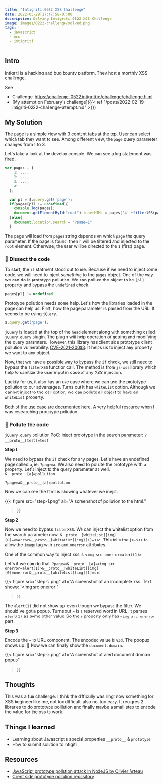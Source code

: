 ```yaml
---
title: "Intigriti 0522 XSS Challenge"
date: 2022-05-29T17:47:58-07:00
description: Solving Intigriti 0522 XSS Challenge
image: images/0222-challenge/solved.png
tags:
  - javascript
  - xss
  - intigriti
---
```



## Intro

Intigriti is a hacking and bug bounty platform. They host a monthly XSS challenge.

See
* Challenge: https://challenge-0522.intigriti.io/challenge/challenge.html
* [My attempt on February's  challenge]({{< ref "/posts/2022-02-19-intigriti-0222-challenge-attempt.md" >}})

## My Solution

The page is a simple view with 3 content tabs at the top. User can select which tab they want to see. Among different view, the `page` query parameter changes from 1 to 3.

Let's take a look at the develop console. We can see a log statement was fired.

```js
var pages = {
    1: ...,
    2: ...,
    3: ...,
    4: ...
  };

  var pl = $.query.get('page');
  if(pages[pl] != undefined){
    console.log(pages);
    document.getElementById("root").innerHTML = pages['4']+filterXSS(pages[pl]);
  }else{
    document.location.search = "?page=1"
  }
```

The page will load from `pages` string depends on which `page` the query parameter. If the page is found, then it will be filtered and injected to the `root` element. Otherwise, the user will be directed to the `1` (first) page.

### 💉 Dissect the code


To start, the `if` statment stood out to me. Because if we need to inject some code, we will need to inject _something_ to the `pages` object. One of the way we can do is prototype pollution. We can pollute the object to be `[pl]` property and bypass the `undefined` check.

```js
pages[pl] != undefined
```


Prototype pollution needs some help. Let's how the libraries loaded in the page can help us. First, how the page parameter is parsed from the URL. It seems to be using `jQuery`.

```js
$.query.get('page');
```

`jQuery` is loaded at the top of the `head` element along with something called `jQuery.query` plugin. The plugin will help operation of getting and modifying the query paramters. However, this library has client side prototype client pollution vulnerability. [CVE-2021-20083](https://nvd.nist.gov/vuln/detail/CVE-2021-20083). It helps us to inject any property we want to any object. 

Now, that we have a possible way to bypass the `if` check, we still need to bypass the `filterXSS` function call. The method is from `js-xss` library which help to sanitize the user input in case of any XSS injection. 

Luckily for us, it also has an use case where we can use the prototype pollution to our advantages. Turns out it has `whiteList` option. Although we cannot inject to the call option, we can pollute all object to have an `whiteList` property.


[Both of the use case are documented here](https://github.com/BlackFan/client-side-prototype-pollution). A very helpful resource when I was researching prototype pollution.

### 💨 Pollute the code

`jQuery.query` pollution PoC: inject prototype in the search parameter: `?__proto__[test]=test`. 


**Step 1**

We need to bypass the `if` check for any pages. Let's have an undefined page called `a`, ie. `?page=a`. We also need to pollute the prototype with `a` property. Let's inject to the query parameter as well. `&__proto__[a]=pollution`

`?page=a&__proto__[a]=pollution`

Now we can see the html is showing whatever we inejct.

{{< figure
    src="step-1.png"
    alt="A screenshot of pollution to the html."
>}}

**Step 2**

Now we need to bypass `filterXSS`. We can inject the whitelist option from the search parameter now. `&__proto__[whiteList][img][0]=onerror&__proto__[whiteList][img][1]=src`. This tells the `js-xss` to allow the `image` tag with `src` and `onerror` attributes. 

One of the common way to inject xss is `<img src onerror=alert(1)>`

Let's if we can do that. `?page=a&__proto__[a]=<img src onerror=alert(1)>&__proto__[whiteList][img][0]=onerror&__proto__[whiteList][img][1]=src`

{{< figure
    src="step-2.png"
    alt="A screenshot of an incomplete xss. Text shows: '<img src onerror'"
>}}

The `alert(1)` did not show up, even though we bypass the filter. We should've got a popup. Turns out `=` is a reserved word in URL. It parses `alert(1)` as some other value. So the `a` property only has `<img src onerror` part.

**Step 3**

Encode the `=` to URL component. The encoded value is `%3d`. The poopup shows up. 🎉 Now we can finally show the `document.domain`.

{{< figure
    src="step-3.png"
    alt="A screenshot of alert document domain popup"
>}}



## Thoughts

This was a fun challenge. I think the difficully was rihgt now something for XSS begineer like me, not too difficult, also not too easy. It reuiqres 2 libraries to do prototype polllution and finally maybe a small step to encode the value for the xss to work.

## Things I learned

- Learning about Javascript's special properties `__proto__` & `prototype`
- How to submit solution to Intigiti

## Resources

- [JavaScript prototype pollution attack in NodeJS by Olivier Arteau](https://github.com/HoLyVieR/prototype-pollution-nsec18/blob/master/paper/JavaScript_prototype_pollution_attack_in_NodeJS.pdf)
- [Client side prototype pollution repository](https://github.com/BlackFan/client-side-prototype-pollution)
